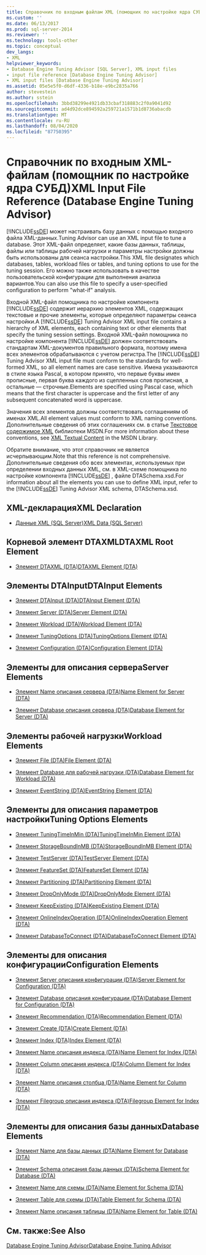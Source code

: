 ```yaml
---
title: Справочник по входным файлам XML (помощник по настройке ядра СУБД) | Документы Майкрософт
ms.custom: ''
ms.date: 06/13/2017
ms.prod: sql-server-2014
ms.reviewer: ''
ms.technology: tools-other
ms.topic: conceptual
dev_langs:
- XML
helpviewer_keywords:
- Database Engine Tuning Advisor [SQL Server], XML input files
- input file reference [Database Engine Tuning Advisor]
- XML input files [Database Engine Tuning Advisor]
ms.assetid: 05e5e5f0-d6df-4336-b18e-e9bc2835a766
author: stevestein
ms.author: sstein
ms.openlocfilehash: 3bbd38299e4921db33cbaf318883c2f0a9041d92
ms.sourcegitcommit: ad4d92dce894592a259721a1571b1d8736abacdb
ms.translationtype: MT
ms.contentlocale: ru-RU
ms.lasthandoff: 08/04/2020
ms.locfileid: "87750395"
---
```

# <a name="xml-input-file-reference-database-engine-tuning-advisor"></a><span data-ttu-id="af9e3-102">Справочник по входным XML-файлам (помощник по настройке ядра СУБД)</span><span class="sxs-lookup"><span data-stu-id="af9e3-102">XML Input File Reference (Database Engine Tuning Advisor)</span></span>
  [!INCLUDE[ssDE](../../includes/ssde-md.md)] <span data-ttu-id="af9e3-103">может настраивать базу данных с помощью входного файла XML-данных.</span><span class="sxs-lookup"><span data-stu-id="af9e3-103">Tuning Advisor can use an XML input file to tune a database.</span></span> <span data-ttu-id="af9e3-104">Этот XML-файл определяет, какие базы данных, таблицы, файлы или таблицы рабочей нагрузки и параметры настройки должны быть использованы для сеанса настройки.</span><span class="sxs-lookup"><span data-stu-id="af9e3-104">This XML file designates which databases, tables, workload files or tables, and tuning options to use for the tuning session.</span></span> <span data-ttu-id="af9e3-105">Его можно также использовать в качестве пользовательской конфигурации для выполнения анализа вариантов.</span><span class="sxs-lookup"><span data-stu-id="af9e3-105">You can also use this file to specify a user-specified configuration to perform "what-if" analysis.</span></span>  
  
 <span data-ttu-id="af9e3-106">Входной XML-файл помощника по настройке компонента [!INCLUDE[ssDE](../../includes/ssde-md.md)] содержит иерархию элементов XML, содержащих текстовые и прочие элементы, которые определяют параметры сеанса настройки.</span><span class="sxs-lookup"><span data-stu-id="af9e3-106">A [!INCLUDE[ssDE](../../includes/ssde-md.md)] Tuning Advisor XML input file contains a hierarchy of XML elements, each containing text or other elements that specify the tuning session settings.</span></span> <span data-ttu-id="af9e3-107">Входной XML-файл помощника по настройке компонента [!INCLUDE[ssDE](../../includes/ssde-md.md)] должен соответствовать стандартам XML-документов правильного формата, поэтому имена всех элементов обрабатываются с учетом регистра.</span><span class="sxs-lookup"><span data-stu-id="af9e3-107">The [!INCLUDE[ssDE](../../includes/ssde-md.md)] Tuning Advisor XML input file must conform to the standards for well-formed XML, so all element names are case sensitive.</span></span> <span data-ttu-id="af9e3-108">Имена указываются в стиле языка Pascal, в котором принято, что первые буквы имен прописные, первая буква каждого из сцепленных слов прописная, а остальные — строчные.</span><span class="sxs-lookup"><span data-stu-id="af9e3-108">Elements are specified using Pascal case, which means that the first character is uppercase and the first letter of any subsequent concatenated word is uppercase.</span></span>  
  
 <span data-ttu-id="af9e3-109">Значения всех элементов должны соответствовать соглашениям об именах XML.</span><span class="sxs-lookup"><span data-stu-id="af9e3-109">All element values must conform to XML naming conventions.</span></span> <span data-ttu-id="af9e3-110">Дополнительные сведения об этих соглашениях см. в статье [Текстовое содержимое XML](https://go.microsoft.com/fwlink/?LinkId=7614) библиотеки MSDN.</span><span class="sxs-lookup"><span data-stu-id="af9e3-110">For more information about these conventions, see [XML Textual Content](https://go.microsoft.com/fwlink/?LinkId=7614) in the MSDN Library.</span></span>  
  
 <span data-ttu-id="af9e3-111">Обратите внимание, что этот справочник не является исчерпывающим.</span><span class="sxs-lookup"><span data-stu-id="af9e3-111">Note that this reference is not comprehensive.</span></span> <span data-ttu-id="af9e3-112">Дополнительные сведения обо всех элементах, используемых при определении входных данных XML, см. в XML-схеме помощника по настройке компонента [!INCLUDE[ssDE](../../includes/ssde-md.md)] , файле DTASchema.xsd.</span><span class="sxs-lookup"><span data-stu-id="af9e3-112">For information about all the elements you can use to define XML input, refer to the [!INCLUDE[ssDE](../../includes/ssde-md.md)] Tuning Advisor XML schema, DTASchema.xsd.</span></span>  
  
## <a name="xml-declaration"></a><span data-ttu-id="af9e3-113">XML-декларация</span><span class="sxs-lookup"><span data-stu-id="af9e3-113">XML Declaration</span></span>  
  
-   [<span data-ttu-id="af9e3-114">Данные XML (SQL Server)</span><span class="sxs-lookup"><span data-stu-id="af9e3-114">XML Data &#40;SQL Server&#41;</span></span>](../../relational-databases/xml/xml-data-sql-server.md)  
  
## <a name="dtaxml-root-element"></a><span data-ttu-id="af9e3-115">Корневой элемент DTAXML</span><span class="sxs-lookup"><span data-stu-id="af9e3-115">DTAXML Root Element</span></span>  
  
-   [<span data-ttu-id="af9e3-116">Элемент DTAXML (DTA)</span><span class="sxs-lookup"><span data-stu-id="af9e3-116">DTAXML Element &#40;DTA&#41;</span></span>](dtaxml-element-dta.md)  
  
## <a name="dtainput-elements"></a><span data-ttu-id="af9e3-117">Элементы DTAInput</span><span class="sxs-lookup"><span data-stu-id="af9e3-117">DTAInput Elements</span></span>  
  
-   [<span data-ttu-id="af9e3-118">Элемент DTAInput (DTA)</span><span class="sxs-lookup"><span data-stu-id="af9e3-118">DTAInput Element &#40;DTA&#41;</span></span>](dtainput-element-dta.md)  
  
-   [<span data-ttu-id="af9e3-119">Элемент Server (DTA)</span><span class="sxs-lookup"><span data-stu-id="af9e3-119">Server Element &#40;DTA&#41;</span></span>](server-element-dta.md)  
  
-   [<span data-ttu-id="af9e3-120">Элемент Workload (DTA)</span><span class="sxs-lookup"><span data-stu-id="af9e3-120">Workload Element &#40;DTA&#41;</span></span>](workload-element-dta.md)  
  
-   [<span data-ttu-id="af9e3-121">Элемент TuningOptions (DTA)</span><span class="sxs-lookup"><span data-stu-id="af9e3-121">TuningOptions Element &#40;DTA&#41;</span></span>](tuningoptions-element-dta.md)  
  
-   [<span data-ttu-id="af9e3-122">Элемент Configuration (DTA)</span><span class="sxs-lookup"><span data-stu-id="af9e3-122">Configuration Element &#40;DTA&#41;</span></span>](configuration-element-dta.md)  
  
## <a name="server-elements"></a><span data-ttu-id="af9e3-123">Элементы для описания сервера</span><span class="sxs-lookup"><span data-stu-id="af9e3-123">Server Elements</span></span>  
  
-   [<span data-ttu-id="af9e3-124">Элемент Name описания сервера (DTA)</span><span class="sxs-lookup"><span data-stu-id="af9e3-124">Name Element for Server &#40;DTA&#41;</span></span>](name-element-for-server-dta.md)  
  
-   [<span data-ttu-id="af9e3-125">Элемент Database описания сервера (DTA)</span><span class="sxs-lookup"><span data-stu-id="af9e3-125">Database Element for Server &#40;DTA&#41;</span></span>](database-element-for-server-dta.md)  
  
## <a name="workload-elements"></a><span data-ttu-id="af9e3-126">Элементы рабочей нагрузки</span><span class="sxs-lookup"><span data-stu-id="af9e3-126">Workload Elements</span></span>  
  
-   [<span data-ttu-id="af9e3-127">Элемент File (DTA)</span><span class="sxs-lookup"><span data-stu-id="af9e3-127">File Element &#40;DTA&#41;</span></span>](file-element-dta.md)  
  
-   [<span data-ttu-id="af9e3-128">Элемент Database для рабочей нагрузки (DTA)</span><span class="sxs-lookup"><span data-stu-id="af9e3-128">Database Element for Workload &#40;DTA&#41;</span></span>](database-element-for-workload-dta.md)  
  
-   [<span data-ttu-id="af9e3-129">Элемент EventString (DTA)</span><span class="sxs-lookup"><span data-stu-id="af9e3-129">EventString Element &#40;DTA&#41;</span></span>](eventstring-element-dta.md)  
  
## <a name="tuning-options-elements"></a><span data-ttu-id="af9e3-130">Элементы для описания параметров настройки</span><span class="sxs-lookup"><span data-stu-id="af9e3-130">Tuning Options Elements</span></span>  
  
-   [<span data-ttu-id="af9e3-131">Элемент TuningTimeInMin (DTA)</span><span class="sxs-lookup"><span data-stu-id="af9e3-131">TuningTimeInMin Element &#40;DTA&#41;</span></span>](tuningtimeinmin-element-dta.md)  
  
-   [<span data-ttu-id="af9e3-132">Элемент StorageBoundInMB (DTA)</span><span class="sxs-lookup"><span data-stu-id="af9e3-132">StorageBoundInMB Element &#40;DTA&#41;</span></span>](storageboundinmb-element-dta.md)  
  
-   [<span data-ttu-id="af9e3-133">Элемент TestServer (DTA)</span><span class="sxs-lookup"><span data-stu-id="af9e3-133">TestServer Element &#40;DTA&#41;</span></span>](testserver-element-dta.md)  
  
-   [<span data-ttu-id="af9e3-134">Элемент FeatureSet (DTA)</span><span class="sxs-lookup"><span data-stu-id="af9e3-134">FeatureSet Element &#40;DTA&#41;</span></span>](featureset-element-dta.md)  
  
-   [<span data-ttu-id="af9e3-135">Элемент Partitioning (DTA)</span><span class="sxs-lookup"><span data-stu-id="af9e3-135">Partitioning Element &#40;DTA&#41;</span></span>](partitioning-element-dta.md)  
  
-   [<span data-ttu-id="af9e3-136">Элемент DropOnlyMode (DTA)</span><span class="sxs-lookup"><span data-stu-id="af9e3-136">DropOnlyMode Element &#40;DTA&#41;</span></span>](droponlymode-element-dta.md)  
  
-   [<span data-ttu-id="af9e3-137">Элемент KeepExisting (DTA)</span><span class="sxs-lookup"><span data-stu-id="af9e3-137">KeepExisting Element &#40;DTA&#41;</span></span>](keepexisting-element-dta.md)  
  
-   [<span data-ttu-id="af9e3-138">Элемент OnlineIndexOperation (DTA)</span><span class="sxs-lookup"><span data-stu-id="af9e3-138">OnlineIndexOperation Element &#40;DTA&#41;</span></span>](onlineindexoperation-element-dta.md)  
  
-   [<span data-ttu-id="af9e3-139">Элемент DatabaseToConnect (DTA)</span><span class="sxs-lookup"><span data-stu-id="af9e3-139">DatabaseToConnect Element &#40;DTA&#41;</span></span>](databasetoconnect-element-dta.md)  
  
## <a name="configuration-elements"></a><span data-ttu-id="af9e3-140">Элементы для описания конфигурации</span><span class="sxs-lookup"><span data-stu-id="af9e3-140">Configuration Elements</span></span>  
  
-   [<span data-ttu-id="af9e3-141">Элемент Server описания конфигурации (DTA)</span><span class="sxs-lookup"><span data-stu-id="af9e3-141">Server Element for Configuration &#40;DTA&#41;</span></span>](server-element-for-configuration-dta.md)  
  
-   [<span data-ttu-id="af9e3-142">Элемент Database описания конфигурации (DTA)</span><span class="sxs-lookup"><span data-stu-id="af9e3-142">Database Element for Configuration &#40;DTA&#41;</span></span>](database-element-for-configuration-dta.md)  
  
-   [<span data-ttu-id="af9e3-143">Элемент Recommendation (DTA)</span><span class="sxs-lookup"><span data-stu-id="af9e3-143">Recommendation Element &#40;DTA&#41;</span></span>](recommendation-element-dta.md)  
  
-   [<span data-ttu-id="af9e3-144">Элемент Create (DTA)</span><span class="sxs-lookup"><span data-stu-id="af9e3-144">Create Element &#40;DTA&#41;</span></span>](create-element-dta.md)  
  
-   [<span data-ttu-id="af9e3-145">Элемент Index (DTA)</span><span class="sxs-lookup"><span data-stu-id="af9e3-145">Index Element &#40;DTA&#41;</span></span>](index-element-dta.md)  
  
-   [<span data-ttu-id="af9e3-146">Элемент Name описания индекса (DTA)</span><span class="sxs-lookup"><span data-stu-id="af9e3-146">Name Element for Index &#40;DTA&#41;</span></span>](name-element-for-index-dta.md)  
  
-   [<span data-ttu-id="af9e3-147">Элемент Column описания индекса (DTA)</span><span class="sxs-lookup"><span data-stu-id="af9e3-147">Column Element for Index &#40;DTA&#41;</span></span>](column-element-for-index-dta.md)  
  
-   [<span data-ttu-id="af9e3-148">Элемент Name описания столбца (DTA)</span><span class="sxs-lookup"><span data-stu-id="af9e3-148">Name Element for Column &#40;DTA&#41;</span></span>](name-element-for-column-dta.md)  
  
-   [<span data-ttu-id="af9e3-149">Элемент Filegroup описания индекса (DTA)</span><span class="sxs-lookup"><span data-stu-id="af9e3-149">Filegroup Element for Index &#40;DTA&#41;</span></span>](filegroup-element-for-index-dta.md)  
  
## <a name="database-elements"></a><span data-ttu-id="af9e3-150">Элементы для описания базы данных</span><span class="sxs-lookup"><span data-stu-id="af9e3-150">Database Elements</span></span>  
  
-   [<span data-ttu-id="af9e3-151">Элемент Name для базы данных (DTA)</span><span class="sxs-lookup"><span data-stu-id="af9e3-151">Name Element for Database &#40;DTA&#41;</span></span>](name-element-for-database-dta.md)  
  
-   [<span data-ttu-id="af9e3-152">Элемент Schema описания базы данных (DTA)</span><span class="sxs-lookup"><span data-stu-id="af9e3-152">Schema Element for Database &#40;DTA&#41;</span></span>](schema-element-for-database-dta.md)  
  
-   [<span data-ttu-id="af9e3-153">Элемент Name для схемы (DTA)</span><span class="sxs-lookup"><span data-stu-id="af9e3-153">Name Element for Schema &#40;DTA&#41;</span></span>](name-element-for-schema-dta.md)  
  
-   [<span data-ttu-id="af9e3-154">Элемент Table для схемы (DTA)</span><span class="sxs-lookup"><span data-stu-id="af9e3-154">Table Element for Schema &#40;DTA&#41;</span></span>](table-element-for-schema-dta.md)  
  
-   [<span data-ttu-id="af9e3-155">Элемент Name описания таблицы (DTA)</span><span class="sxs-lookup"><span data-stu-id="af9e3-155">Name Element for Table &#40;DTA&#41;</span></span>](name-element-for-table-dta.md)  
  
## <a name="see-also"></a><span data-ttu-id="af9e3-156">См. также:</span><span class="sxs-lookup"><span data-stu-id="af9e3-156">See Also</span></span>  
 [<span data-ttu-id="af9e3-157">Database Engine Tuning Advisor</span><span class="sxs-lookup"><span data-stu-id="af9e3-157">Database Engine Tuning Advisor</span></span>](../../relational-databases/performance/database-engine-tuning-advisor.md)  
  
  

